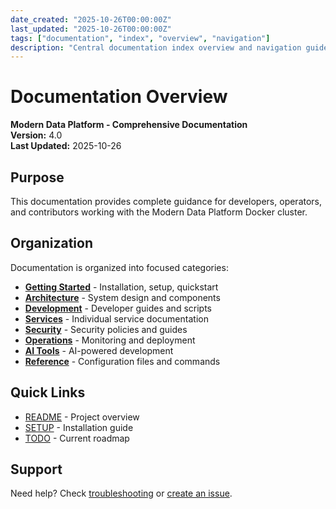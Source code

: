 ```yaml
---
date_created: "2025-10-26T00:00:00Z"
last_updated: "2025-10-26T00:00:00Z"
tags: ["documentation", "index", "overview", "navigation"]
description: "Central documentation index overview and navigation guide"
---
```


# Documentation Overview

**Modern Data Platform - Comprehensive Documentation**  
**Version:** 4.0  
**Last Updated:** 2025-10-26

## Purpose

This documentation provides complete guidance for developers, operators, and contributors working with the Modern Data Platform Docker cluster.

## Organization

Documentation is organized into focused categories:

- **[Getting Started](getting-started.md)** - Installation, setup, quickstart
- **[Architecture](architecture.md)** - System design and components
- **[Development](development.md)** - Developer guides and scripts
- **[Services](services.md)** - Individual service documentation
- **[Security](security.md)** - Security policies and guides
- **[Operations](operations.md)** - Monitoring and deployment
- **[AI Tools](ai-tools.md)** - AI-powered development
- **[Reference](reference.md)** - Configuration files and commands

## Quick Links

- [README](../../README.md) - Project overview
- [SETUP](../../SETUP.md) - Installation guide
- [TODO](../../.github/TODO.md) - Current roadmap

## Support

Need help? Check [troubleshooting](../troubleshooting/overview.md) or [create an issue](https://github.com/your-org/docker_dotfiles/issues).
